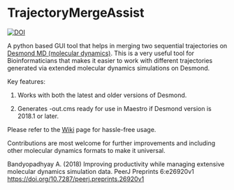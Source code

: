 # TrajectoryMergeAssist

[![DOI](https://zenodo.org/badge/DOI/10.5281/zenodo.1243715.svg)](https://doi.org/10.5281/zenodo.1243715)

A python based GUI tool that helps in merging two sequential trajectories on [Desmond MD (molecular dynamics)](http://www.deshawresearch.com/resources_desmond.html). This is a very useful tool for Bioinformaticians that makes it easier to work with different trajectories generated via extended molecular dynamics simulations on Desmond.

Key features:

1. Works with both the latest and older versions of Desmond.

2. Generates -out.cms ready for use in Maestro if Desmond version is 2018.1 or later.

Please refer to the [Wiki](https://github.com/avimanyu786/TrajectoryMergeAssist/wiki) page for hassle-free usage.

Contributions are most welcome for further improvements and including other molecular dynamics formats to make it universal.

Bandyopadhyay A. (2018) Improving productivity while managing extensive molecular dynamics simulation data. PeerJ Preprints 6:e26920v1 https://doi.org/10.7287/peerj.preprints.26920v1
